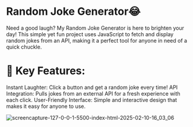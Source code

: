 <h1>Random Joke Generator😂</h1>

Need a good laugh? My Random Joke Generator is here to brighten your day! This simple yet fun project uses JavaScript to fetch and display random jokes from an API, making it a perfect tool for anyone in need of a quick chuckle.

<h1>🎉 Key Features:</h1>
Instant Laughter: Click a button and get a random joke every time!
API Integration: Pulls jokes from an external API for a fresh experience with each click.
User-Friendly Interface: Simple and interactive design that makes it easy for anyone to use.



![screencapture-127-0-0-1-5500-index-html-2025-02-10-16_03_06](https://github.com/user-attachments/assets/bbc4ee6b-867c-4d29-b688-8826b65962c1)



